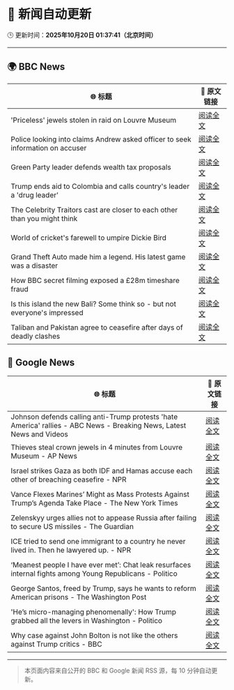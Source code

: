 # 🧠 新闻自动更新

🕒 更新时间：**2025年10月20日 01:37:41（北京时间）**

---

## 🌍 BBC News

| 🌐 标题 | 🔗 原文链接 |
|--------|-------------|
| 'Priceless' jewels stolen in raid on Louvre Museum | [阅读全文](https://www.bbc.com/news/articles/c78z53v43g1o?at_medium=RSS&at_campaign=rss) |
| Police looking into claims Andrew asked officer to seek information on accuser | [阅读全文](https://www.bbc.com/news/articles/c3970mxwz9vo?at_medium=RSS&at_campaign=rss) |
| Green Party leader defends wealth tax proposals | [阅读全文](https://www.bbc.com/news/articles/cly2nyz3ed2o?at_medium=RSS&at_campaign=rss) |
| Trump ends aid to Colombia and calls country's leader a 'drug leader' | [阅读全文](https://www.bbc.com/news/articles/cn8xg1jve73o?at_medium=RSS&at_campaign=rss) |
| The Celebrity Traitors cast are closer to each other than you might think | [阅读全文](https://www.bbc.com/news/articles/cj3z5yj4l60o?at_medium=RSS&at_campaign=rss) |
| World of cricket's farewell to umpire Dickie Bird | [阅读全文](https://www.bbc.com/news/articles/c7816gyny22o?at_medium=RSS&at_campaign=rss) |
| Grand Theft Auto made him a legend. His latest game was a disaster | [阅读全文](https://www.bbc.com/news/articles/c4gzn34gwvwo?at_medium=RSS&at_campaign=rss) |
| How BBC secret filming exposed a £28m timeshare fraud | [阅读全文](https://www.bbc.com/news/articles/c33pelk6pmlo?at_medium=RSS&at_campaign=rss) |
| Is this island the new Bali? Some think so - but not everyone's impressed | [阅读全文](https://www.bbc.com/news/articles/c5yp87ppk7eo?at_medium=RSS&at_campaign=rss) |
| Taliban and Pakistan agree to ceasefire after days of deadly clashes | [阅读全文](https://www.bbc.com/news/articles/cze6nzpl74do?at_medium=RSS&at_campaign=rss) |

## 📰 Google News

| 🌐 标题 | 🔗 原文链接 |
|--------|-------------|
| Johnson defends calling anti-Trump protests 'hate America' rallies - ABC News - Breaking News, Latest News and Videos | [阅读全文](https://news.google.com/rss/articles/CBMiqwFBVV95cUxPU25HVDl2THlfMjJxMnlMX3hNTjg1VzEycnZUTVFNWWFJWXBRLV9yZHhwOTlOdlU4NkM4NUw0Ml9SenJJMVZEc29DUXJGM0dMdWd3eXEyRjdlS0JWQzBRYzRUN3RLVmg0NVVIeTdoTE5hZzJpQU9Tdmo5dEVoMU4wMVd3TmRLOHNlTnltd2llcE85MUxBZ3dYdnRvUWdMaWlEWS1RdXE0N2ZOVknSAbABQVVfeXFMT21FOHdfWnFhRkJUOEZTQXV6SlhiNXYwYUpWTG5pMVhwSU9oMUhHbTVrTFZ3a0xpR3NCZXl3Ty0zREhkaW4xZjNua1M1S3FHQjluQ1ZhUXZVOUM0dnlqb1lSUUlrOEdfY0NYMktiSWJubWlxNm1ZT2xEc2U5X0lZY2xhVjlhMTAxbVltZVpZcU4yTVFESUY1ZG45N2hRRnNPdzlDSUVSdE94WFl0RlZuMVI?oc=5) |
| Thieves steal crown jewels in 4 minutes from Louvre Museum - AP News | [阅读全文](https://news.google.com/rss/articles/CBMikgFBVV95cUxPSG84WWREdXNyWXNGMGExaDNqMHlvSnpxMzhPX1hWZEZmMVpBQXNNUzNFbVhMU0dvOHBCNXd1STlYR2dNV1pkN0Y0VXZ0WF9sQXp3ZGc0Y050ZDlVd3ZZUi1XclYwNWRTX1N3YldWUTFzNzZLdk11cGFKRUZPV3BPZVVEQmhjVXdTSjZLYWQ3ejE2dw?oc=5) |
| Israel strikes Gaza as both IDF and Hamas accuse each other of breaching ceasefire - NPR | [阅读全文](https://news.google.com/rss/articles/CBMiugFBVV95cUxOdGdSeG1PcHdXelNfX2tmd2IyemozSFJCNWdxNHNDRXFucGtRdkVwaFM2X1JuUXNYeFZZX1RQSXBtbkJBWldOSVZudV9rdGFaMmVZUmd4bXlzeU9tam9yVmVPQzdGa0FFTDU0U2RiR2hfRU1La0x4ZE5NajNDcXgwbFQ3LXExWHVrb2MwQlJuVjNyOUl2a0xBVDlxVlFoZTE5NEtBbTR3UjZIbDNRb0RGd29JSmFYUG1Jd2c?oc=5) |
| Vance Flexes Marines’ Might as Mass Protests Against Trump’s Agenda Take Place - The New York Times | [阅读全文](https://news.google.com/rss/articles/CBMijgFBVV95cUxPS3EwWkE0cWxucjhFTktFY1lZYkhJRTR2RWhMLV9ESzJkX1E5UkRKUko0aXkxWEtkdUpYNldPamVnbS1qUExLRUpGZGxHc2k3bzh6U1kxaVJOS0FXczdnaHdIZC1fYUlLSWpxRDV1OV92M3BydmxKeXJ5bEFiZXV1WFhvR1lIcHdjTlFna3lB?oc=5) |
| Zelenskyy urges allies not to appease Russia after failing to secure US missiles - The Guardian | [阅读全文](https://news.google.com/rss/articles/CBMiugFBVV95cUxQWFdUYXVIQ3BabmZVc1pfLTFRNnlGUmJGX2RxU2NHbjRqOWFkTlZJVndySE96MlFwRjhjdjdsOWlsOHdaUHIzU0xRa1hNckI5QXllb2FTWENtQXNSNE9RalowMndpQUtJSnJ0QVJ6U3llclRfeEJoaHozQXUzaTQzbTQwY3NIUWMtcDFrTVZVdE9RbzFmdWxDS2M1M1U1QjBVbkRydlZuVXFwZGdKX1h1WHZ3ZVQ0WGNqMUE?oc=5) |
| ICE tried to send one immigrant to a country he never lived in. Then he lawyered up. - NPR | [阅读全文](https://news.google.com/rss/articles/CBMihgFBVV95cUxNd3JybkJGdGpQSDAwX3g3Wm1yUzBZZTBZVjRJMHBGMi01R1RyMFAyUjlyejVraDRlTWtUT1ZfNHB4eWJyaFQ1cmwtdVNvQnBLRGx6ZlJlMDVVSjFHc0c4b0p5aVVFbGotYXUxRGhlcDlLT0dEODFkZnV5dzlPLU4zdjk4Sk5KQQ?oc=5) |
| ‘Meanest people I have ever met’: Chat leak resurfaces internal fights among Young Republicans - Politico | [阅读全文](https://news.google.com/rss/articles/CBMikwFBVV95cUxNR2R2TV9rSlpZVnFZSkxnVjZRREpoeGlKOGZDREwtcktQMHE5bUg2ZGltQVE0ZXRwY1M0TnRpNUhDR0JVN0hfVmhicm95S29xQ2RNdVgwck5lS2JLaDJxOWRVSGxFS05sSFVfcWdaWFV3MzVpTy1fMkJvSE1LeEVJWjFLWW1Kc0xnQkp5MjZQYU9jNnc?oc=5) |
| George Santos, freed by Trump, says he wants to reform American prisons - The Washington Post | [阅读全文](https://news.google.com/rss/articles/CBMipwFBVV95cUxQcDIwR0U3alNRTUlELWV5N1lFaEcyRnp1am1sVjBxbUNXaHk3cGhHNVkxbWNESWdvUEoxUGktVE80dk9Mei1RXzRqTTRBMnc4YTByMnFXRzYwb2dpQVowV1NrQlBFcWZOcW1kZEdWaUo5UldTWXNlQl82dHQzVlRWTXF0N3N5OURsdFl3OXhnS1psU2JTYXNoQ3FSUk43aUk0WWpKdnJvZw?oc=5) |
| 'He’s micro-managing phenomenally': How Trump grabbed all the levers in Washington - Politico | [阅读全文](https://news.google.com/rss/articles/CBMihwFBVV95cUxQWlBNd0N0aFpKenY4OVIzYm13QWhJa05Ucm9TMi1rNElPRG9GMlFzNHlMOVhUVnRUUk5fQUxVLThPQ3U4SnBYUngwM0xRa3hvZlNQTGRCWG83R0lLRlNHel9WS1Bhb1RXR1VOWEZHS0U1dHY5emRPcldHZlluNHZTbG9yVFNnMms?oc=5) |
| Why case against John Bolton is not like the others against Trump critics - BBC | [阅读全文](https://news.google.com/rss/articles/CBMiWkFVX3lxTE5ORVU4QWo1bUFFV1hkbVk1TnJDVE1GWmRRQm5LZ0NkZUZMeUYtaWJLekZPUWprdFF4Q2UyRktJMlVJN2gzanhtel93RFcwZmIwZW9yaUxzTWE0UdIBX0FVX3lxTFBLSDhZSFJMMzNVUE1IOW1DakotZURlOUhJUGN0MjJfeXZ0QnpRYUpjVmdpMWo4YmNqVFJNYkQxcEdobGdhdjhkTjlfTVFkTy00MTlROUtMZW11MXlDN1NV?oc=5) |

---
> 本页面内容来自公开的 BBC 和 Google 新闻 RSS 源，每 10 分钟自动更新。